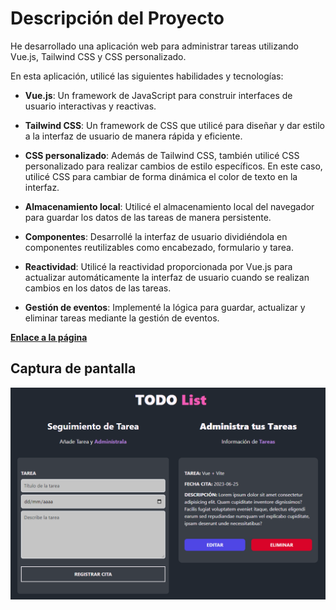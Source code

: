 # Descripción del Proyecto

He desarrollado una aplicación web para administrar tareas utilizando Vue.js, Tailwind CSS y CSS personalizado.

En esta aplicación, utilicé las siguientes habilidades y tecnologías:

- **Vue.js**: Un framework de JavaScript para construir interfaces de usuario interactivas y reactivas.
- **Tailwind CSS**: Un framework de CSS que utilicé para diseñar y dar estilo a la interfaz de usuario de manera rápida y eficiente.
- **CSS personalizado**: Además de Tailwind CSS, también utilicé CSS personalizado para realizar cambios de estilo específicos. En este caso, utilicé CSS para cambiar de forma dinámica el color de texto en la interfaz.

- **Almacenamiento local**: Utilicé el almacenamiento local del navegador para guardar los datos de las tareas de manera persistente.
- **Componentes**: Desarrollé la interfaz de usuario dividiéndola en componentes reutilizables como encabezado, formulario y tarea.
- **Reactividad**: Utilicé la reactividad proporcionada por Vue.js para actualizar automáticamente la interfaz de usuario cuando se realizan cambios en los datos de las tareas.
- **Gestión de eventos**: Implementé la lógica para guardar, actualizar y eliminar tareas mediante la gestión de eventos.


**[Enlace a la página](https://todolist-yubalhh.netlify.app/)**

## Captura de pantalla
![Alt text](todo.PNG)
